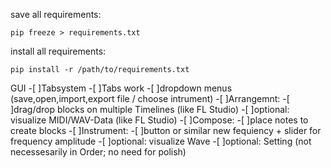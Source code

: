 save all requirements:

`pip freeze > requirements.txt`

install all requirements:

`pip install -r /path/to/requirements.txt`

GUI
-[ ]Tabsystem
  -[ ]Tabs work
  -[ ]dropdown menus (save,open,import,export file / choose intrument)
-[ ]Arrangemnt:
  -[ ]drag/drop blocks on multiple Timelines (like FL Studio)
  -[ ]optional: visualize MIDI/WAV-Data (like FL Studio)
-[ ]Compose:
  -[ ]place notes to create blocks
-[ ]Instrument:
  -[ ]button or similar new fequiency + slider for frequency amplitude
  -[ ]optional: visualize Wave
-[ ]optional: Setting
(not necessesarily in Order; no need for polish)
